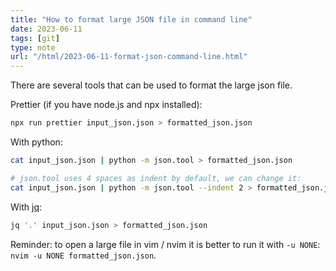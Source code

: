 ```yaml
---
title: "How to format large JSON file in command line"
date: 2023-06-11
tags: [git]
type: note
url: "/html/2023-06-11-format-json-command-line.html"
---
```


There are several tools that can be used to format the large json file.

Prettier (if you have node.js and npx installed):

```bash
npx run prettier input_json.json > formatted_json.json
```
 
With python:

```bash
cat input_json.json | python -m json.tool > formatted_json.json

# json.tool uses 4 spaces as indent by default, we can change it:
cat input_json.json | python -m json.tool --indent 2 > formatted_json.json
```

With [jq](https://jqlang.github.io/jq/):

```bash
jq '.' input_json.json > formatted_json.json
```

<!-- more -->

Reminder: to open a large file in vim / nvim it is better to run it with `-u NONE`: `nvim -u NONE formatted_json.json`.
